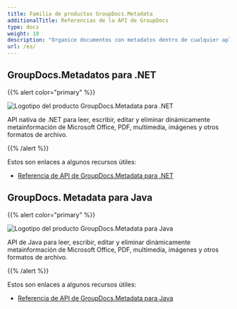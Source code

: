 ```yaml
---
title: Familia de productos GroupDocs.Metadata
additionalTitle: Referencias de la API de GroupDocs
type: docs
weight: 10
description: "Organice documentos con metadatos dentro de cualquier aplicación multiplataforma utilizando las API de metadatos de GroupDocs para encontrar, usar, conservar y reutilizar datos en el futuro"
url: /es/
---
```


## GroupDocs.Metadatos para .NET

{{% alert color="primary" %}} 

![Logotipo del producto GroupDocs.Metadata para .NET](../gdocs_net.png)

API nativa de .NET para leer, escribir, editar y eliminar dinámicamente metainformación de Microsoft Office, PDF, multimedia, imágenes y otros formatos de archivo.

{{% /alert %}} 

Estos son enlaces a algunos recursos útiles:

- [Referencia de API de GroupDocs.Metadata para .NET](/metadata/es/net/)


## GroupDocs. Metadata para Java

{{% alert color="primary" %}}

![Logotipo del producto GroupDocs.Metadata para Java](../gdocs_java.png)

API de Java para leer, escribir, editar y eliminar dinámicamente metainformación de Microsoft Office, PDF, multimedia, imágenes y otros formatos de archivo.

{{% /alert %}}

Estos son enlaces a algunos recursos útiles:

- [Referencia de API de GroupDocs.Metadata para Java](/metadata/java/)
